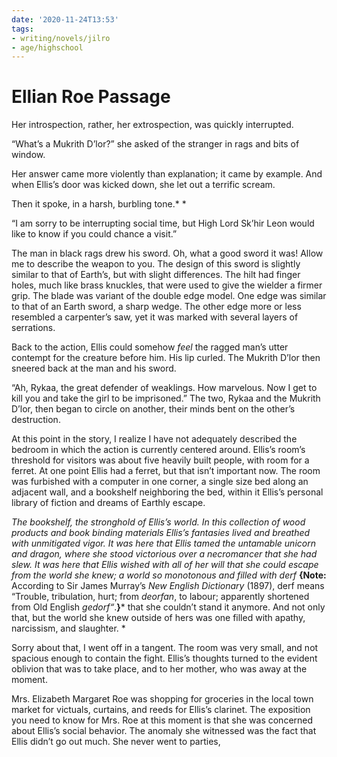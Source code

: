 ```yaml
---
date: '2020-11-24T13:53'
tags:
- writing/novels/jilro
- age/highschool
---
```


# Ellian Roe Passage

Her introspection, rather, her extrospection, was quickly interrupted.

“What’s a Mukrith D’lor?” she asked of the stranger in rags and bits of
window.

Her answer came more violently than explanation; it came by example. And
when Ellis’s door was kicked down, she let out a terrific scream.

Then it spoke, in a harsh, burbling tone.\* \*

“I am sorry to be interrupting social time, but High Lord Sk’hir Leon
would like to know if you could chance a visit.”

The man in black rags drew his sword. Oh, what a good sword it was!
Allow me to describe the weapon to you. The design of this sword is
slightly similar to that of Earth’s, but with slight differences. The
hilt had finger holes, much like brass knuckles, that were used to give
the wielder a firmer grip. The blade was variant of the double edge
model. One edge was similar to that of an Earth sword, a sharp wedge.
The other edge more or less resembled a carpenter’s saw, yet it was
marked with several layers of serrations.

Back to the action, Ellis could somehow *feel* the ragged man’s utter
contempt for the creature before him. His lip curled. The Mukrith D’lor
then sneered back at the man and his sword.

“Ah, Rykaa, the great defender of weaklings. How marvelous. Now I get to
kill you and take the girl to be imprisoned.” The two, Rykaa and the
Mukrith D’lor, then began to circle on another, their minds bent on the
other’s destruction.

At this point in the story, I realize I have not adequately described
the bedroom in which the action is currently centered around. Ellis’s
room’s threshold for visitors was about five heavily built people, with
room for a ferret. At one point Ellis had a ferret, but that isn’t
important now. The room was furbished with a computer in one corner, a
single size bed along an adjacent wall, and a bookshelf neighboring the
bed, within it Ellis’s personal library of fiction and dreams of Earthly
escape.

*The bookshelf, the stronghold of Ellis’s world. In this collection of
wood products and book binding materials Ellis’s fantasies lived and
breathed with unmitigated vigor. It was here that Ellis tamed the
untamable unicorn and dragon, where she stood victorious over a
necromancer that she had slew. It was here that Ellis wished with all of
her will that she could escape from the world she knew; a world so
monotonous and filled with derf* **{Note:** According to Sir James
Murray’s *New English Dictionary* (1897), derf means “Trouble,
tribulation, hurt; from *deorfan*, to labour; apparently shortened from
Old English *gedorf“*.**}**\* that she couldn’t stand it anymore. And
not only that, but the world she knew outside of hers was one filled
with apathy, narcissism, and slaughter. \*

Sorry about that, I went off in a tangent. The room was very small, and
not spacious enough to contain the fight. Ellis’s thoughts turned to the
evident oblivion that was to take place, and to her mother, who was away
at the moment.

Mrs. Elizabeth Margaret Roe was shopping for groceries in the local town
market for victuals, curtains, and reeds for Ellis’s clarinet. The
exposition you need to know for Mrs. Roe at this moment is that she was
concerned about Ellis’s social behavior. The anomaly she witnessed was
the fact that Ellis didn’t go out much. She never went to parties,
